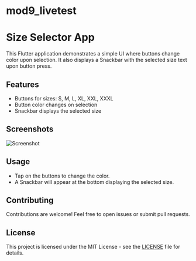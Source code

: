 # mod9_livetest


# Size Selector App

This Flutter application demonstrates a simple UI where buttons change color upon selection. It also displays a Snackbar with the selected size text upon button press.

## Features

- Buttons for sizes: S, M, L, XL, XXL, XXXL
- Button color changes on selection
- Snackbar displays the selected size

## Screenshots

![Screenshot](screenshot.png)


## Usage

- Tap on the buttons to change the color.
- A Snackbar will appear at the bottom displaying the selected size.

## Contributing

Contributions are welcome! Feel free to open issues or submit pull requests.

## License

This project is licensed under the MIT License - see the [LICENSE](LICENSE) file for details.

